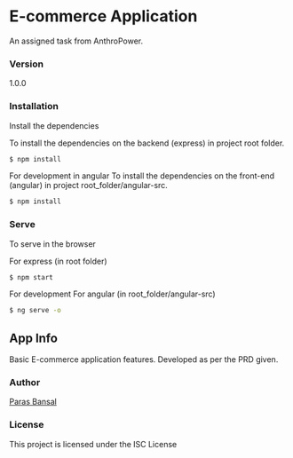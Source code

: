 # E-commerce Application

An assigned task from AnthroPower.


### Version
1.0.0


### Installation

Install the dependencies

To install the dependencies on the backend (express) in project root folder.
```sh
$ npm install
```

For development in angular
To install the dependencies on the front-end (angular) in project root_folder/angular-src.
```sh
$ npm install
```

### Serve
To serve in the browser

For express (in root folder)
```sh
$ npm start
```
For development
For angular (in root_folder/angular-src)

```sh
$ ng serve -o
```

## App Info

Basic E-commerce application features. Developed as per the PRD given.

### Author

[Paras Bansal](http://www.parasbansal.com)

### License

This project is licensed under the ISC License